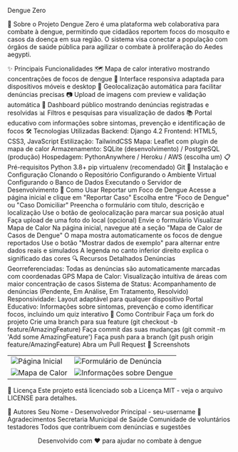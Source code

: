 Dengue Zero

🦟 Sobre o Projeto
Dengue Zero é uma plataforma web colaborativa para combate à dengue, permitindo que cidadãos reportem focos do mosquito e casos da doença em sua região. O sistema visa conectar a população com órgãos de saúde pública para agilizar o combate à proliferação do Aedes aegypti.

✨ Principais Funcionalidades
🗺️ Mapa de calor interativo mostrando concentrações de focos de dengue
📱 Interface responsiva adaptada para dispositivos móveis e desktop
📍 Geolocalização automática para facilitar denúncias precisas
📷 Upload de imagens com preview e validação automática
🔔 Dashboard público mostrando denúncias registradas e resolvidas
📊 Filtros e pesquisas para visualização de dados
📚 Portal educativo com informações sobre sintomas, prevenção e identificação de focos
🛠️ Tecnologias Utilizadas
Backend: Django 4.2
Frontend: HTML5, CSS3, JavaScript
Estilização: TailwindCSS
Mapa: Leaflet com plugin de mapa de calor
Armazenamento: SQLite (desenvolvimento) / PostgreSQL (produção)
Hospedagem: PythonAnywhere / Heroku / AWS (escolha um)
📋 Pré-requisitos
Python 3.8+
pip
virtualenv (recomendado)
Git
🚀 Instalação e Configuração
Clonando o Repositório
Configurando o Ambiente Virtual
Configurando o Banco de Dados
Executando o Servidor de Desenvolvimento
📱 Como Usar
Reportar um Foco de Dengue
Acesse a página inicial e clique em "Reportar Caso"
Escolha entre "Foco de Dengue" ou "Caso Domiciliar"
Preencha o formulário com título, descrição e localização
Use o botão de geolocalização para marcar sua posição atual
Faça upload de uma foto do local (opcional)
Envie o formulário
Visualizar Mapa de Calor
Na página inicial, navegue até a seção "Mapa de Calor de Casos de Dengue"
O mapa mostra automaticamente os focos de dengue reportados
Use o botão "Mostrar dados de exemplo" para alternar entre dados reais e simulados
A legenda no canto inferior direito explica o significado das cores
🔍 Recursos Detalhados
Denúncias Georreferenciadas: Todas as denúncias são automaticamente marcadas com coordenadas GPS
Mapa de Calor: Visualização intuitiva de áreas com maior concentração de casos
Sistema de Status: Acompanhamento de denúncias (Pendente, Em Análise, Em Tratamento, Resolvido)
Responsividade: Layout adaptável para qualquer dispositivo
Portal Educativo: Informações sobre sintomas, prevenção e como identificar focos, incluindo um quiz interativo
🤝 Como Contribuir
Faça um fork do projeto
Crie uma branch para sua feature (git checkout -b feature/AmazingFeature)
Faça commit das suas mudanças (git commit -m 'Add some AmazingFeature')
Faça push para a branch (git push origin feature/AmazingFeature)
Abra um Pull Request
📸 Screenshots
<table> <tr> <td><img src="https://via.placeholder.com/400x250?text=Página+Inicial" alt="Página Inicial"></td> <td><img src="https://via.placeholder.com/400x250?text=Formulário+de+Denúncia" alt="Formulário de Denúncia"></td> </tr> <tr> <td><img src="https://via.placeholder.com/400x250?text=Mapa+de+Calor" alt="Mapa de Calor"></td> <td><img src="https://via.placeholder.com/400x250?text=Informações+sobre+Dengue" alt="Informações sobre Dengue"></td> </tr> </table>
📄 Licença
Este projeto está licenciado sob a Licença MIT - veja o arquivo LICENSE para detalhes.

👥 Autores
Seu Nome - Desenvolvedor Principal - seu-username
🙏 Agradecimentos
Secretaria Municipal de Saúde
Comunidade de voluntários testadores
Todos que contribuem com denúncias e sugestões
<p align="center"> Desenvolvido com ❤️ para ajudar no combate à dengue </p>
